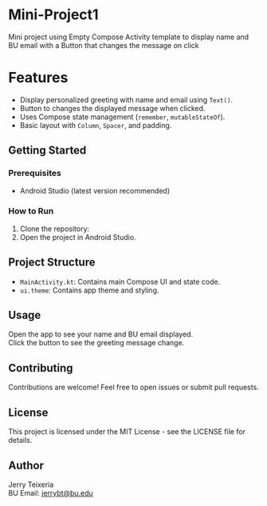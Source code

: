 # Mini-Project1
Mini project using Empty Compose Activity template to display name and BU email with a Button that changes the message on click

# Features
- Display personalized greeting with name and email using `Text()`.
- Button to changes the displayed message when clicked.
- Uses Compose state management (`remember`, `mutableStateOf`).
- Basic layout with `Column`, `Spacer`, and padding.

## Getting Started

### Prerequisites
- Android Studio (latest version recommended)

### How to Run
1. Clone the repository:
2. Open the project in Android Studio.

## Project Structure
- `MainActivity.kt`: Contains main Compose UI and state code.
- `ui.theme`: Contains app theme and styling.

## Usage
Open the app to see your name and BU email displayed.  
Click the button to see the greeting message change.

## Contributing
Contributions are welcome! Feel free to open issues or submit pull requests.

## License
This project is licensed under the MIT License - see the LICENSE file for details.

## Author
Jerry Teixeria  
BU Email: jerrybt@bu.edu  

